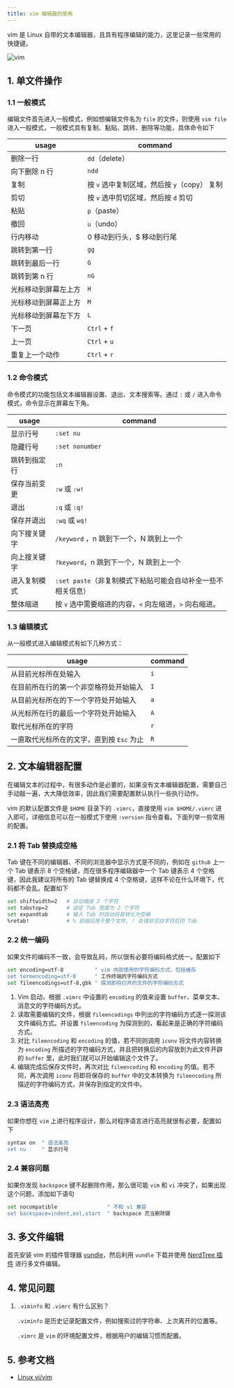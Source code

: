 ```yaml
---
title: vim 编辑器的使用
---
```


vim 是 Linux 自带的文本编辑器，且具有程序编辑的能力，这里记录一些常用的快捷键。

![vim](/operating-system/img/vim.png)

## 1. 单文件操作

### 1.1 一般模式

编辑文件首先进入一般模式，例如想编辑文件名为 `file` 的文件，则使用 `vim file` 进入一般模式，一般模式具有复制、黏贴、跳转、删除等功能，具体命令如下

| usage                | command                                      |
| -------------------- | -------------------------------------------- |
| 删除一行             | `dd`（delete）                               |
| 向下删除 n 行        | `ndd`                                        |
| 复制                 | 按 `v` 选中复制区域，然后按 `y`（copy） 复制 |
| 剪切                 | 按 `v` 选中剪切区域，然后按 `d` 剪切         |
| 粘贴                 | `p`（paste）                                 |
| 撤回                 | `u`（undo）                                  |
| 行内移动             | 0  移动到行头，$ 移动到行尾                  |
| 跳转到第一行         | `gg`                                         |
| 跳转到最后一行       | `G`                                          |
| 跳转到第 n 行        | `nG`                                         |
| 光标移动到屏幕左上方 | `H`                                          |
| 光标移动到屏幕正上方 | `M`                                          |
| 光标移动到屏幕左下方 | `L`                                          |
| 下一页               | `Ctrl` + `f`                                 |
| 上一页               | `Ctrl` + `u`                                 |
| 重复上一个动作       | `Ctrl` + `r`                                 |

### 1.2 命令模式

命令模式的功能包括文本编辑器设置、退出、文本搜索等。通过 `:` 或 `/` 进入命令模式，命令显示在屏幕左下角。

| usage        | command                                                      |
| ------------ | ------------------------------------------------------------ |
| 显示行号     | `:set nu`                                                    |
| 隐藏行号     | `:set nonumber`                                              |
| 跳转到指定行 | `:n`                                                         |
| 保存当前变更 | `:w` 或 `:w!`                                                |
| 退出         | `:q` 或 `:q!`                                                |
| 保存并退出   | `:wq` 或 `wq!`                                               |
| 向下搜关键字 | `/keyword` ，n 跳到下一个，N 跳到上一个                      |
| 向上搜关键字 | `?keyword`，n 跳到下一个，N 跳到上一个                       |
| 进入复制模式 | `:set paste`（非复制模式下粘贴可能会自动补全一些不相关信息） |
| 整体缩进     | 按 `v` 选中需要缩进的内容，`<` 向左缩进，`>` 向右缩进。      |

### 1.3 编辑模式

从一般模式进入编辑模式有如下几种方式：

| usage                                     | command |
| ----------------------------------------- | ------- |
| 从目前光标所在处输入                      | `i`     |
| 在目前所在行的第一个非空格符处开始输入    | `I`     |
| 从目前光标所在的下一个字符处开始输入      | `a`     |
| 从光标所在行的最后一个字符处开始输入      | `A`     |
| 取代光标所在的字符                        | `r`     |
| 一直取代光标所在的文字，直到按 `Esc` 为止 | `R`     |

## 2. 文本编辑器配置

在编辑文本的过程中，有很多动作是必要的，如果没有文本编辑器配置，需要自己手动敲一遍，大大降低效率，因此我们需要配置默认执行一些执行动作。

vim 的默认配置文件是 `$HOME` 目录下的 `.vimrc`，直接使用 `vim $HOME/.vimrc` 进入即可，详细信息可以在一般模式下使用 `:version` 指令查看。下面列举一些常用的配置。

### 2.1 将 Tab 替换成空格

Tab 键在不同的编辑器、不同的浏览器中显示方式是不同的，例如在 `github` 上一个 Tab 键表示 8 个空格键，而在很多程序编辑器中一个 Tab 键表示 4 个空格键，因此我建议将所有的 Tab 键替换成 4 个空格键，这样不论在什么环境下，代码都不会乱。配置如下

```bash
set shiftwidth=2   # 自动缩进 2 个字符
set tabstop=2      # 设定 Tab 宽度为 2 个字符
set expandtab      # 输入 Tab 时自动将其转化为空格
%retab!            # % 前缀应用于整个文件, ! 处理非空白字符后的 Tab
```

### 2.2 统一编码

如果文件的编码不一致，会导致乱码，所以很有必要将编码格式统一。配置如下

```bash
set encoding=utf-8          " vim 内部使用的字符编码方式，包括缓存
set termencoding=utf-8      " 工作终端的字符编码方式
set fileencodings=utf-8,gbk " 探测即将打开的文件的字符编码方式
```

1. Vim 启动，根据 `.vimrc` 中设置的 `encoding` 的值来设置 `buffer`、菜单文本、消息文的字符编码方式。
2. 读取需要编辑的文件，根据 `fileencodings` 中列出的字符编码方式逐一探测该文件编码方式。并设置 `fileencoding` 为探测到的，看起来是正确的字符编码方式。
3. 对比 `fileencoding` 和 `encoding` 的值，若不同则调用 `iconv` 将文件内容转换为 `encoding` 所描述的字符编码方式，并且把转换后的内容放到为此文件开辟的 `buffer` 里，此时我们就可以开始编辑这个文件了。
4. 编辑完成后保存文件时，再次对比 `fileencoding` 和 `encoding` 的值。若不同，再次调用 `iconv` 将即将保存的 `buffer` 中的文本转换为 `fileencoding` 所描述的字符编码方式，并保存到指定的文件中。

### 2.3 语法高亮

如果你想在 `vim` 上进行程序设计，那么对程序语言进行高亮就很有必要，配置如下

```bash
syntax on  " 语法高亮
set nu     " 显示行号
```

### 2.4 兼容问题

如果你发现 `backspace` 键不起删除作用，那么很可能 `vim` 和 `vi` 冲突了，如果出现这个问题，添加如下语句

```bash
set nocompatible                " 不和 vi 兼容
set backspace=indent,eol,start  " backspace 充当删除键
```

## 3. 多文件编辑

首先安装 vim 的插件管理器 [vundle](https://github.com/VundleVim/Vundle.vim)，然后利用 `vundle` 下载并使用 [NerdTree 插件](https://github.com/scrooloose/nerdtree) 进行多文件编辑。

## 4. 常见问题

1. `.viminfo` 和 `.vimrc` 有什么区别？

   `.viminfo` 是历史记录配置文件，例如搜索过的字符串、上次离开的位置等。

   `.vimrc` 是 `vim` 的环境配置文件，根据用户的编辑习惯而配置。

## 5. 参考文档

- [Linux vi/vim](https://www.runoob.com/linux/linux-vim.html)
